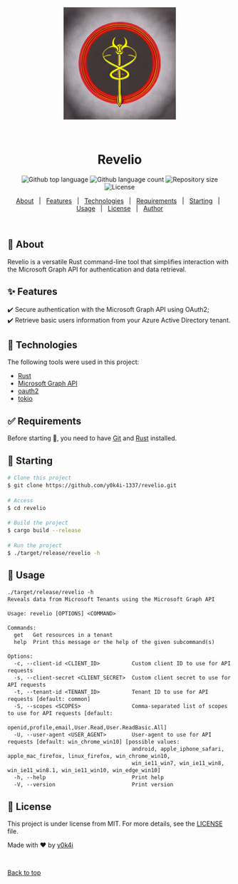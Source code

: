 <div align="center" id="top">
  <img src="./.github/revelio.jpg" width=50% alt="Revelio" />

  &#xa0;

  <!-- <a href="https://revelio.netlify.app">Demo</a> -->
</div>

<h1 align="center">Revelio</h1>

<p align="center">
  <img alt="Github top language" src="https://img.shields.io/github/languages/top/y0k4i-1337/revelio?color=56BEB8">

  <img alt="Github language count" src="https://img.shields.io/github/languages/count/y0k4i-1337/revelio?color=56BEB8">

  <img alt="Repository size" src="https://img.shields.io/github/repo-size/y0k4i-1337/revelio?color=56BEB8">

  <img alt="License" src="https://img.shields.io/github/license/y0k4i-1337/revelio?color=56BEB8">

  <!-- <img alt="Github issues" src="https://img.shields.io/github/issues/y0k4i-1337/revelio?color=56BEB8" /> -->

  <!-- <img alt="Github forks" src="https://img.shields.io/github/forks/y0k4i-1337/revelio?color=56BEB8" /> -->

  <!-- <img alt="Github stars" src="https://img.shields.io/github/stars/y0k4i-1337/revelio?color=56BEB8" /> -->
</p>


<p align="center">
  <a href="#dart-about">About</a> &#xa0; | &#xa0;
  <a href="#sparkles-features">Features</a> &#xa0; | &#xa0;
  <a href="#rocket-technologies">Technologies</a> &#xa0; | &#xa0;
  <a href="#white_check_mark-requirements">Requirements</a> &#xa0; | &#xa0;
  <a href="#checkered_flag-starting">Starting</a> &#xa0; | &#xa0;
  <a href="#crystal_ball-usage">Usage</a> &#xa0; | &#xa0;
  <a href="#memo-license">License</a> &#xa0; | &#xa0;
  <a href="https://github.com/y0k4i-1337" target="_blank">Author</a>
</p>

<br>

## :dart: About ##

Revelio is a versatile Rust command-line tool that simplifies interaction with the Microsoft Graph API for authentication and data retrieval.

## :sparkles: Features ##

:heavy_check_mark: Secure authentication with the Microsoft Graph API using OAuth2;\
:heavy_check_mark: Retrieve basic users information from your Azure Active Directory tenant.

## :rocket: Technologies ##

The following tools were used in this project:

- [Rust](https://rust-lang.org)
- [Microsoft Graph API](https://learn.microsoft.com/en-us/graph/overview)
- [oauth2](https://docs.rs/oauth2/latest/oauth2/)
- [tokio](https://docs.rs/tokio/latest/tokio/)

## :white_check_mark: Requirements ##

Before starting :checkered_flag:, you need to have [Git](https://git-scm.com) and [Rust](https://rust-lang.org) installed.

## :checkered_flag: Starting ##

```bash
# Clone this project
$ git clone https://github.com/y0k4i-1337/revelio.git

# Access
$ cd revelio

# Build the project
$ cargo build --release

# Run the project
$ ./target/release/revelio -h
```

## :crystal_ball: Usage ##

```
./target/release/revelio -h
Reveals data from Microsoft Tenants using the Microsoft Graph API

Usage: revelio [OPTIONS] <COMMAND>

Commands:
  get   Get resources in a tenant
  help  Print this message or the help of the given subcommand(s)

Options:
  -c, --client-id <CLIENT_ID>          Custom client ID to use for API requests
  -s, --client-secret <CLIENT_SECRET>  Custom client secret to use for API requests
  -t, --tenant-id <TENANT_ID>          Tenant ID to use for API requests [default: common]
  -S, --scopes <SCOPES>                Comma-separated list of scopes to use for API requests [default:
                                       openid,profile,email,User.Read,User.ReadBasic.All]
  -U, --user-agent <USER_AGENT>        User-agent to use for API requests [default: win_chrome_win10] [possible values:
                                       android, apple_iphone_safari, apple_mac_firefox, linux_firefox, win_chrome_win10,
                                       win_ie11_win7, win_ie11_win8, win_ie11_win8.1, win_ie11_win10, win_edge_win10]
  -h, --help                           Print help
  -V, --version                        Print version
```

## :memo: License ##

This project is under license from MIT. For more details, see the [LICENSE](LICENSE.md) file.


Made with :heart: by <a href="https://github.com/y0k4i-1337" target="_blank">y0k4i</a>

&#xa0;

<a href="#top">Back to top</a>
